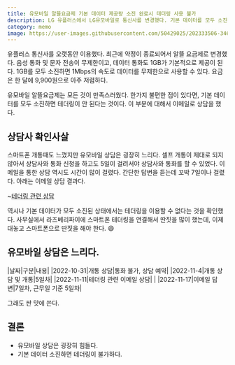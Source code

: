 ```yaml
---
title: 유모바일 알뜰요금제 기본 데이터 제공량 소진 완료시 테더링 사용 불가
description: LG 유플러스에서 LG유모바일로 통신사를 변경했다. 기본 데이터를 모두 소진하면 테더링이 불가하다.
category: memo
image: https://user-images.githubusercontent.com/50429025/202333506-346aa78a-7680-4c1d-9d0b-ad5484fcaf60.jpg
---
```


유플러스 통신사를 오랫동안 이용했다. 
최근에 약정이 종료되어서 알뜰 요금제로 변경했다. 
음성 통화 및 문자 전송이 무제한이고, 
데이터 통화도 1GB가 기본적으로 제공이 된다. 
1GB를 모두 소진하면 1Mbps의 속도로 데이터를 무제한으로 사용할 수 있다. 
요금은 한 달에 9,900원으로 아주 저렴하다. 


유모바일 알뜰요금제는 모든 것이 만족스러웠다. 
한가지 불편한 점이 있다면, 기본 데이터를 모두 소진하면 테더링이 안 된다는 것이다. 
이 부분에 대해서 이메일로 상담을 했다. 


상담사 확인사살
---
스마트폰 개통때도 느꼈지만 유모바일 상담은 굉장히 느리다. 
셀프 개통이 제대로 되지 않아서 상담사와 통화 신청을 하고도 5일이 걸려서야 상담사와 통화를 할 수 있었다. 
이메일을 통한 상담 역시도 시간이 많이 걸렸다. 
간단한 답변을 듣는데 꼬박 7일이나 걸렸다. 
아래는 이메일 상담 결과다. 


~[테더링 관련 상담](https://user-images.githubusercontent.com/50429025/202333506-346aa78a-7680-4c1d-9d0b-ad5484fcaf60.jpg '기본 데이터 소진하면 테더링을 이용할 수 없다.')


역시나 기본 데이터가 모두 소진된 상태에서는 테더링을 이용할 수 없다는 것을 확인했다. 
사무실에서 라즈베리파이에 스마트폰 테더링을 연결해서 딴짓을 많이 했는데, 이제 대놓고 스마트폰으로 딴짓을 해야 한다. :smile:


유모바일 상담은 느리다.
---

|날짜|구분|내용|
|2022-10-31|개통 상담|통화 불가, 상담 예약|
|2022-11-4|개통 상담 및 개통|5일차|
|2022-11-11|테더링 관련 이메일 상담|   |
|2022-11-17|이메일 답변|7일차, 근무일 기준 5일차|


그래도 싼 맛에 쓴다.


결론
---
- 유모바일 상담은 굉장히 힘들다. 
- 기본 데이터 소진하면 테더링이 불가하다. 
